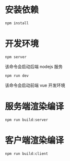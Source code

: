 # 安装依赖
```
npm install
```

# 开发环境
```
npm server
```
该命令会启动后端 nodejs 服务

```
npm run dev
```
该命令会启动前端 vue 开发环境

# 服务端渲染编译

```
npm run build:server
```

# 客户端渲染编译

```
npm run build:client
```




